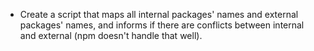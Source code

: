 - Create a script that maps all internal packages' names and external packages' names, and informs if there are conflicts between internal and external (npm doesn't handle that well).
